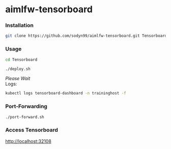 # aimlfw-tensorboard

### Installation

```bash
git clone https://github.com/sodyn99/aimlfw-tensorboard.git Tensorboard
```

### Usage

```bash
cd Tensorboard
```
```bash
./deploy.sh
```

*Please Wait*<br>Logs:

```bash
kubectl logs tensorboard-dashboard -n traininghost -f
```

### Port-Forwarding

```bash
./port-forward.sh
```

### Access Tensorboard

[http://localhost:32108](http://localhost:32108)
